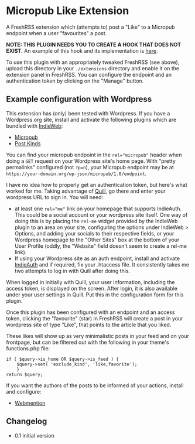 # Micropub Like Extension

A FreshRSS extension which (attempts to) post a "Like" to a Micropub endpoint when a user "favourites" a post. 

**NOTE: THIS PLUGIN NEEDS YOU TO CREATE A HOOK THAT DOES NOT EXIST.** An example of this hook and its implementation is [here](https://github.com/rosiel/FreshRSS/commit/3a94ce44bbf050f6fb8ef6c379ba11666d1b0d2d).

To use this plugin with an appropriately tweaked FreshRSS (see above), upload this directory in your `./extensions` directory and enable it on the extension panel in FreshRSS. You can configure the endpoint and an authentication token by clicking on the "Manage" button.

## Example configuration with Wordpress

This extension has (only) been tested with Wordpress. If you have a Wordpress.org site, install and activate the following plugins which are bundled with [IndieWeb](https://wordpress.org/plugins/indieweb/):

* [Micropub](https://wordpress.org/plugins/micropub/)
* [Post Kinds](https://wordpress.org/plugins/indieweb-post-kinds/)

You can find your micropub endpoint in the `rel="micropub"` header when doing a `GET` request on your Wordpress site's home page. With "pretty permalinks" configured (not `?p=n`), your Micropub endpoint may be at `https://your-domain.org/wp-json/micropub/1.0/endpoint`. 

I have no idea how to properly get an authentication token, but here's what worked for me. Taking advantage of [Quill](https://quill.p3k.io/), go there and enter your wordpress URL to sign in. You will need:

* at least one `rel="me"` link on your homepage that supports IndieAuth. This could be a social account or your wordpress site itself. One way of doing this is by placing the `rel-me` widget provided by the IndieWeb plugin to an area on your site, configuring the options under IndieWeb > Options, and adding your socials to their respective fields, or your Wordpress homepage to the "Other Sites" box at the bottom of your User Profile (oddly, the "Website" field doesn't seem to create a rel-me link). 
* If using your Wordpress site as an auth endpoint, install and activate [IndieAuth](https://wordpress.org/plugins/indieauth/) and if required, fix your .htaccess file. It consistently takes me two attempts to log in with Quill after doing this.

When logged in initially with Quill, your user information, including the access token, is displayed on the screen. After login, it is also available under your user settings in Quill. Put this in the configuration form for this plugin.

Once this plugin has been configured with an endpoint and an access token, clicking the "favourite" (star) in FreshRSS will create a post in your wordpress site of type "Like", that points to the article that you liked.

These likes will show up as very minimalistic posts in your feed and on your frontpage, but can be filtered out with the following in your theme's functions.php file:
```
if ( $query->is_home OR $query->is_feed ) {
	$query->set( 'exclude_kind', 'like,favorite');
	}
return $query;
```

If you want the authors of the posts to be informed of your actions, install and configure:

* [Webmention](https://wordpress.org/plugins/webmention/)


## Changelog
- 0.1 initial version
